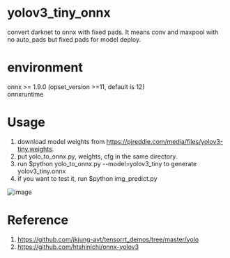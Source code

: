 # yolov3_tiny_onnx
convert darknet to onnx with fixed pads.
It means conv and maxpool with no auto_pads but fixed pads for model deploy.
# environment
onnx >= 1.9.0 (opset_version >=11, default is 12)  
onnxruntime
# Usage
1. download model weights from https://pjreddie.com/media/files/yolov3-tiny.weights.
2. put yolo_to_onnx.py, weights, cfg in the same directory.
3. run $python yolo_to_onnx.py --model=yolov3_tiny to generate yolov3_tiny.onnx
4. if you want to test it, run $python img_predict.py    

![image](https://user-images.githubusercontent.com/107376080/211469353-af4cbe8b-9311-4d04-8f27-3810092d8465.png)

# Reference
1. https://github.com/jkjung-avt/tensorrt_demos/tree/master/yolo
2. https://github.com/htshinichi/onnx-yolov3
